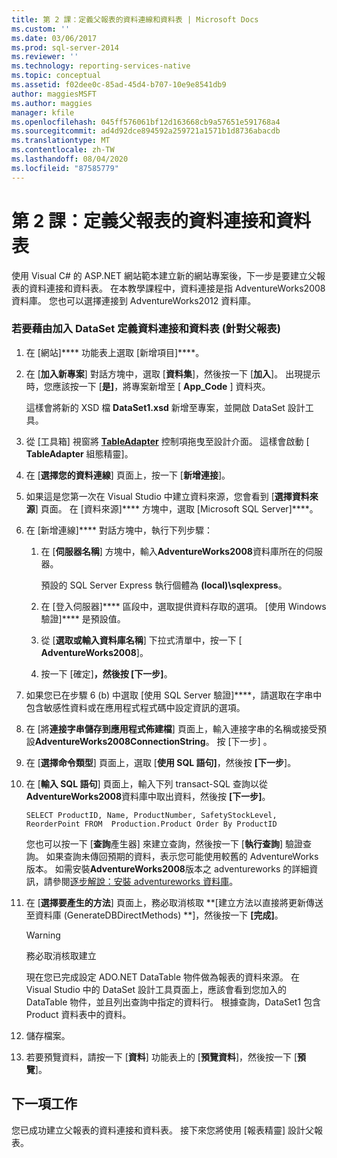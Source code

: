 ```yaml
---
title: 第 2 課：定義父報表的資料連線和資料表 | Microsoft Docs
ms.custom: ''
ms.date: 03/06/2017
ms.prod: sql-server-2014
ms.reviewer: ''
ms.technology: reporting-services-native
ms.topic: conceptual
ms.assetid: f02dee0c-85ad-45d4-b707-10e9e8541db9
author: maggiesMSFT
ms.author: maggies
manager: kfile
ms.openlocfilehash: 045ff576061bf12d163668cb9a57651e591768a4
ms.sourcegitcommit: ad4d92dce894592a259721a1571b1d8736abacdb
ms.translationtype: MT
ms.contentlocale: zh-TW
ms.lasthandoff: 08/04/2020
ms.locfileid: "87585779"
---
```

# <a name="lesson-2-define-a-data-connection-and-data-table-for-parent-report"></a>第 2 課：定義父報表的資料連接和資料表
  使用 Visual C# 的 ASP.NET 網站範本建立新的網站專案後，下一步是要建立父報表的資料連接和資料表。 在本教學課程中，資料連接是指 AdventureWorks2008 資料庫。 您也可以選擇連接到 AdventureWorks2012 資料庫。  
  
### <a name="to-define-a-data-connection-and-data-table-by-adding-a-dataset-for-parent-report"></a>若要藉由加入 DataSet 定義資料連接和資料表 (針對父報表)  
  
1.  在 [網站]**** 功能表上選取 [新增項目]****。  
  
2.  在 [**加入新專案**] 對話方塊中，選取 [**資料集**]，然後按一下 [**加入**]。 出現提示時，您應該按一下 [**是]**，將專案新增至 [ **App_Code** ] 資料夾。  
  
     這樣會將新的 XSD 檔 **DataSet1.xsd** 新增至專案，並開啟 DataSet 設計工具。  
  
3.  從 [工具箱] 視窗將 **[TableAdapter](https://msdn.microsoft.com/library/bz9tthwx\(v=vs.100\).aspx)** 控制項拖曳至設計介面。 這樣會啟動 [ **TableAdapter** 組態精靈]。  
  
4.  在 [**選擇您的資料連線**] 頁面上，按一下 [**新增連接**]。  
  
5.  如果這是您第一次在 Visual Studio 中建立資料來源，您會看到 [**選擇資料來源**] 頁面。 在 [資料來源]**** 方塊中，選取 [Microsoft SQL Server]****。  
  
6.  在 [新增連線]**** 對話方塊中，執行下列步驟：  
  
    1.  在 [**伺服器名稱**] 方塊中，輸入**AdventureWorks2008**資料庫所在的伺服器。  
  
         預設的 SQL Server Express 執行個體為 **(local)\sqlexpress**。  
  
    2.  在 [登入伺服器]**** 區段中，選取提供資料存取的選項。 [使用 Windows 驗證]**** 是預設值。  
  
    3.  從 [**選取或輸入資料庫名稱**] 下拉式清單中，按一下 [ **AdventureWorks2008**]。  
  
    4.  按一下 [確定]****，然後按 [下一步]****。  
  
7.  如果您已在步驟 6 (b) 中選取 [使用 SQL Server 驗證]****，請選取在字串中包含敏感性資料或在應用程式程式碼中設定資訊的選項。  
  
8.  在 [將**連接字串儲存到應用程式佈建檔**] 頁面上，輸入連接字串的名稱或接受預設**AdventureWorks2008ConnectionString**。 按 [下一步] 。  
  
9. 在 [**選擇命令類型**] 頁面上，選取 [**使用 SQL 語句]**，然後按 **[下一步**]。  
  
10. 在 [**輸入 SQL 語句**] 頁面上，輸入下列 transact-SQL 查詢以從**AdventureWorks2008**資料庫中取出資料，然後按 **[下一步]**。  
  
    ```  
    SELECT ProductID, Name, ProductNumber, SafetyStockLevel, ReorderPoint FROM  Production.Product Order By ProductID  
    ```  
  
     您也可以按一下 [**查詢**產生器] 來建立查詢，然後按一下 [**執行查詢**] 驗證查詢。 如果查詢未傳回預期的資料，表示您可能使用較舊的 AdventureWorks 版本。 如需安裝**AdventureWorks2008**版本之 adventureworks 的詳細資訊，請參閱[逐步解說：安裝 adventureworks 資料庫](https://msdn.microsoft.com/library/aa992075\(v=vs.100\).aspx)。  
  
11. 在 [**選擇要產生的方法**] 頁面上，務必取消核取 **[建立方法以直接將更新傳送至資料庫 (GenerateDBDirectMethods) **]，然後按一下 **[完成]**。  
  
    > [!WARNING]  
    >  務必取消核取建立  
  
     現在您已完成設定 ADO.NET DataTable 物件做為報表的資料來源。 在 Visual Studio 中的 DataSet 設計工具頁面上，應該會看到您加入的 DataTable 物件，並且列出查詢中指定的資料行。 根據查詢，DataSet1 包含 Product 資料表中的資料。  
  
12. 儲存檔案。  
  
13. 若要預覽資料，請按一下 [**資料**] 功能表上的 [**預覽資料**]，然後按一下 [**預覽**]。  
  
## <a name="next-task"></a>下一項工作  
 您已成功建立父報表的資料連接和資料表。 接下來您將使用 [報表精靈] 設計父報表。  
  
  
